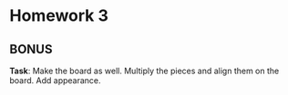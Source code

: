 # Homework 3
## BONUS

<b>Task</b>: Make the board as well. Multiply the pieces and align them on the
board. Add appearance. </br>



